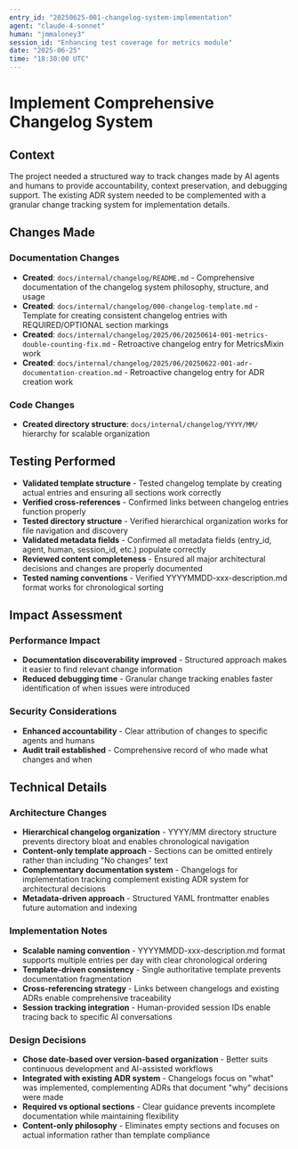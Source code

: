 ```yaml
---
entry_id: "20250625-001-changelog-system-implementation"
agent: "claude-4-sonnet"
human: "jmmaloney3"
session_id: "Enhancing test coverage for metrics module"
date: "2025-06-25"
time: "18:30:00 UTC"
---
```


# Implement Comprehensive Changelog System

## Context

The project needed a structured way to track changes made by AI agents and humans to provide accountability, context preservation, and debugging support. The existing ADR system needed to be complemented with a granular change tracking system for implementation details.

## Changes Made

### Documentation Changes
- **Created**: `docs/internal/changelog/README.md` - Comprehensive documentation of the changelog system philosophy, structure, and usage
- **Created**: `docs/internal/changelog/000-changelog-template.md` - Template for creating consistent changelog entries with REQUIRED/OPTIONAL section markings
- **Created**: `docs/internal/changelog/2025/06/20250614-001-metrics-double-counting-fix.md` - Retroactive changelog entry for MetricsMixin work
- **Created**: `docs/internal/changelog/2025/06/20250622-001-adr-documentation-creation.md` - Retroactive changelog entry for ADR creation work

### Code Changes
- **Created directory structure**: `docs/internal/changelog/YYYY/MM/` hierarchy for scalable organization

## Testing Performed

- **Validated template structure** - Tested changelog template by creating actual entries and ensuring all sections work correctly
- **Verified cross-references** - Confirmed links between changelog entries function properly
- **Tested directory structure** - Verified hierarchical organization works for file navigation and discovery
- **Validated metadata fields** - Confirmed all metadata fields (entry_id, agent, human, session_id, etc.) populate correctly
- **Reviewed content completeness** - Ensured all major architectural decisions and changes are properly documented
- **Tested naming conventions** - Verified YYYYMMDD-xxx-description.md format works for chronological sorting

## Impact Assessment

### Performance Impact
- **Documentation discoverability improved** - Structured approach makes it easier to find relevant change information
- **Reduced debugging time** - Granular change tracking enables faster identification of when issues were introduced

### Security Considerations
- **Enhanced accountability** - Clear attribution of changes to specific agents and humans
- **Audit trail established** - Comprehensive record of who made what changes and when

## Technical Details

### Architecture Changes
- **Hierarchical changelog organization** - YYYY/MM directory structure prevents directory bloat and enables chronological navigation
- **Content-only template approach** - Sections can be omitted entirely rather than including "No changes" text
- **Complementary documentation system** - Changelogs for implementation tracking complement existing ADR system for architectural decisions
- **Metadata-driven approach** - Structured YAML frontmatter enables future automation and indexing

### Implementation Notes
- **Scalable naming convention** - YYYYMMDD-xxx-description.md format supports multiple entries per day with clear chronological ordering
- **Template-driven consistency** - Single authoritative template prevents documentation fragmentation
- **Cross-referencing strategy** - Links between changelogs and existing ADRs enable comprehensive traceability
- **Session tracking integration** - Human-provided session IDs enable tracing back to specific AI conversations

### Design Decisions
- **Chose date-based over version-based organization** - Better suits continuous development and AI-assisted workflows
- **Integrated with existing ADR system** - Changelogs focus on "what" was implemented, complementing ADRs that document "why" decisions were made
- **Required vs optional sections** - Clear guidance prevents incomplete documentation while maintaining flexibility
- **Content-only philosophy** - Eliminates empty sections and focuses on actual information rather than template compliance 